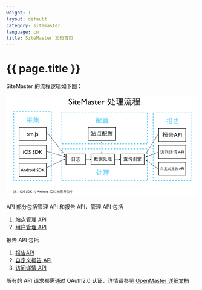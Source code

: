 ```yaml
---
weight: 1
layout: default
category: sitemaster
language: cn
title: SiteMaster 文档首页
---
```



# {{ page.title }}

SiteMaster 的流程逻辑如下图：

![image](sitemaster-logic.png)

API 部分包括管理 API 和报告 API，管理 API 包括

1. [站点管理 API](site.html)
2. [用户管理 API](site_user.html)

报告 API 包括

1. [报告API](site_report.html)
2. [自定义报告 API](custom_report.html)
3. [访问详情 API](visit.html)

所有的 API 请求都需通过 OAuth2.0 认证，详情请参见 [OpenMaster 详细文档](http://dev.admaster.com.cn/doc/openmaster/v1/cn/index.html)
